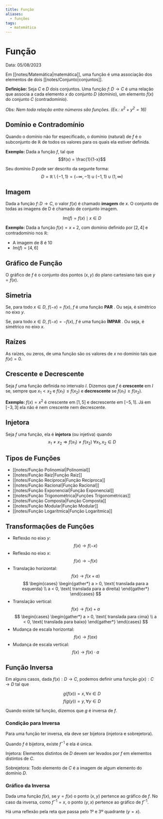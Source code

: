 ```yaml
---
title: Função
aliases:
  - funções
tags:
  - matemática
---
```

# Função

Data: 05/08/2023

Em [[notes/Matemática|matemática]], uma função é uma associação dos elementos de dois [[notes/Conjunto|conjuntos]].

**Definição:** Seja $C$ e $D$ dois conjuntos. Uma função $f\colon D \to C$ é uma relação que associa a cada elemento $x$ do conjunto $D$ (domínio), um elemento $f(x)$ do conjunto $C$ (contradomínio).

*Obs: Nem toda relação entre números são funções. (Ex.: $x^2 + y^2 = 16$)*

## Domínio e Contradomínio

Quando o domínio não for especificado, o domínio (natural) de $f$ é o subconjunto de $\mathbb{R}$ de todos os valores para os quais ela estiver definida.

**Exemplo:** Dada a função $f$, tal que
$$f(x) = \frac{1}{1-x}$$

Seu domínio $D$ pode ser descrito da segunte forma:
$$D = \mathbb{R} \setminus \{-1, 1\} = (-\infty, -1)\cup(-1, 1)\cup(1, \infty)$$

## Imagem

Dada a função $f\colon D \to C$, o valor $f(x)$ é chamado **imagem** de $x$. O conjunto de todas as imagens de D é chamado de conjunto imagem.

$$Im(f) = {f(x) \mid x \in D}$$

**Exemplo:** Dada a função $f(x) = x+2$, com domínio definido por $[2, 4]$ e contradomínio nos $\mathbb{R}$:

- A imagem de 8 é 10
- $Im(f) = [4,6]$

## Gráfico de Função

O gráfico de $f$ é o conjunto dos pontos $(x,y)$ do plano cartesiano tais que $y = f(x)$.

## Simetria

Se, para todo $x \in D$, $f(-x) = f(x)$, $f$ é uma função **PAR** . Ou seja, é simétrico no eixo $y$.

Se, para todo $x \in D$, $f(-x) = -f(x)$, $f$ é uma função **ÍMPAR** . Ou seja, é simétrico no eixo $x$.

## Raízes

As raízes, ou zeros, de uma função são os valores de $x$ no domínio tais que $f(x) = 0$.

## Crescente e Decrescente

Seja $f$ uma função definida no intervalo $I$. Dizemos que $f$ é **crescente** em $I$ se, sempre que $x_1 < x_2$ e $f(x_1) \leq f(x_2)$ e **decrescente** se $f(x_1) \geq f(x_2)$.

**Exemplo:** $f(x) = x^2$ é crescente em $[1, 5]$ e decrescente em $[-5, 1]$. Já em $[-3, 3]$ ela não é nem crescente nem decrescente.

## Injetora

Seja $f$ uma função, ela é **injetora** (ou injetiva) quando
$$x_1 \ne x_2 \Rightarrow f(x_1) \ne f(x_2) \ \forall x_1, x_2 \in D$$

## Tipos de Funções

- [[notes/Função Polinomial|Polinomial]]
- [[notes/Função Raiz|Função Raiz]]
- [[notes/Função Recíproca|Função Recíproca]]
- [[notes/Função Racional|Função Racional]]
- [[notes/Função Exponencial|Função Exponencial]]
- [[notes/Função Trigonométrica|Funções Trigonométricas]]
- [[notes/Função Composta|Função Composta]]
- [[notes/Função Modular|Função Modular]]
- [[notes/Função Logarítmica|Função Logarítmica]]


## Transformações de Funções

- Reflexão no eixo $y$:
$$f(x) \to f(-x)$$
- Reflexão no eixo $x$:
$$f(x) \to -f(x)$$
- Translação horizontal:
$$f(x) \to f(x + a)$$
$$
\begin{cases}
\begin{gather*}
a > 0, \text{ translada para a esquerda} \\
a < 0, \text{ translada para a direita}
\end{gather*}
\end{cases}
$$
- Translação vertical:
$$f(x) \to f(x) + a$$
$$
\begin{cases}
\begin{gather*}
a > 0, \text{ translada para cima} \\
a < 0, \text{ translada para baixo}
\end{gather*}
\end{cases}
$$
- Mudança de escala horizontal:
$$f(x) \to f(ax)$$
- Mudança de escala vertical:
$$f(x) \to f(x) \cdot a$$

## Função Inversa

Em alguns casos, dada $f(x): D \to C$, podemos definir uma função $g(x): C \to D$ tal que

$$g(f(x)) = x, \forall x \in D$$
$$f(g(y)) = y, \forall y \in D$$

Quando existe tal função, dizemos que $g$ é inversa de $f$.

### Condição para Inversa

Para uma função ter inversa, ela deve ser bijetora (injetora e sobrejetora).

Quando $f$ é bijetora, existe $f^{-1}$ e ela é única.

Injetora: Elementos distintos de $D$ devem ser levados por $f$ em elementos distintos de $C$.

Sobrejetora: Todo elemento de $C$ é a imagem de algum elemento do domínio $D$.

### Gráfico da Inversa

Dada uma função $f(x)$, se $y = f(x)$ o ponto $(x, y)$ pertence ao gráfico de $f$. No caso da inversa, como $f^{-1} = x$, o ponto $(y,x)$ pertence ao gráfico de $f^{-1}$.

Há uma reflexão pela reta que passa pelo 1º e 3º quadrante ($y = x$).